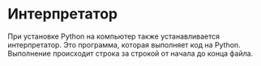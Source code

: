 # Интерпретатор
При установке Python на компьютер также устанавливается интерпретатор. Это программа, которая выполняет код на Python. Выполнение происходит строка за строкой от начала до конца файла.
